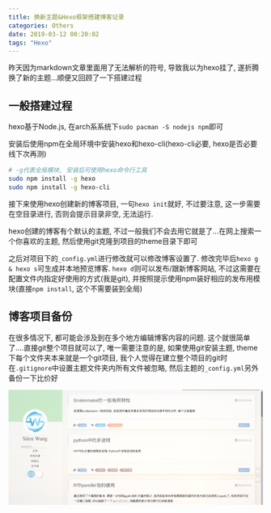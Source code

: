 ```yaml
---
title: 换新主题&Hexo框架搭建博客记录
categories: Others
date: 2019-03-12 00:20:02
tags: "Hexo"
---
```


昨天因为markdown文章里面用了无法解析的符号, 导致我以为hexo挂了, 遂折腾换了新的主题...顺便又回顾了一下搭建过程
<!-- 摘要部分 -->
<!-- more -->


## 一般搭建过程
hexo基于Node.js, 在arch系系统下`sudo pacman -S nodejs npm`即可

安装后使用npm在全局环境中安装hexo和hexo-cli(hexo-cli必要, hexo是否必要线下次再测)

```bash
# -g代表全局模块, 安装后可使用hexo命令行工具
sudo npm install -g hexo
sudo npm install -g hexo-cli
```

接下来使用hexo创建新的博客项目, 一句`hexo init`就好, 不过要注意, 这一步需要在空目录进行, 否则会提示目录非空, 无法运行.

hexo创建的博客有个默认的主题, 不过一般我们不会去用它就是了...在网上搜索一个你喜欢的主题, 然后使用git克隆到项目的theme目录下即可

之后对项目下的`_config.yml`进行修改就可以修改博客设置了. 修改完毕后`hexo g & hexo s`可生成并本地预览博客. `hexo d`则可以发布/跟新博客网站, 不过这需要在配置文件内指定好使用的方式(我是git), 并按照提示使用npm装好相应的发布用模块(直接`npm install`, 这个不需要装到全局)

## 博客项目备份

在很多情况下, 都可能会涉及到在多个地方编辑博客内容的问题. 这个就很简单了....直接git整个项目就可以了, 唯一需要注意的是, 如果使用git安装主题, theme下每个文件夹本来就是一个git项目, 我个人觉得在建立整个项目的git时在`.gitignore`中设置主题文件夹内所有文件被忽略, 然后主题的`_config.yml`另外备份一下比价好

![new_blog](https://raw.githubusercontent.com/SilenWang/silen_blog/master/pics/new_blog.png)